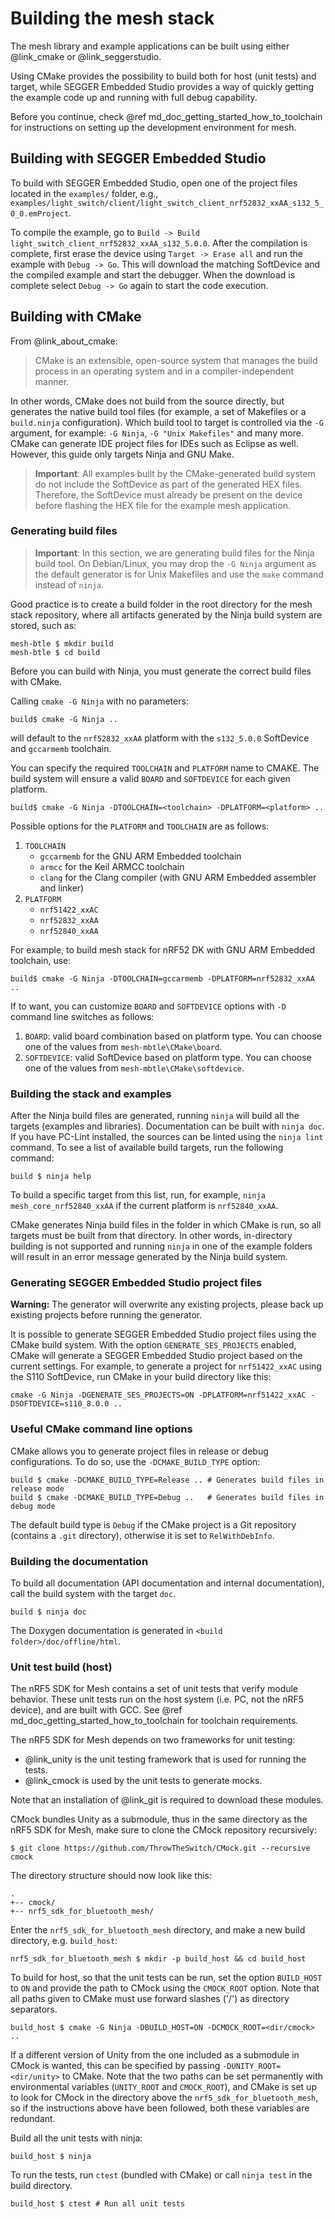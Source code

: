 # Building the mesh stack

The mesh library and example applications can be built using either @link_cmake <!--CMake: https://cmake.org/--> or
@link_seggerstudio<!--SEGGER Embedded Studio: https://www.segger.com/products/development-tools/embedded-studio/?L=0-->.

Using CMake provides the possibility to build both for host (unit tests) and target, while SEGGER
Embedded Studio provides a way of quickly getting the example code up and running with full debug
capability.

Before you continue, check @ref md_doc_getting_started_how_to_toolchain for instructions on setting up the
development environment for mesh.

## Building with SEGGER Embedded Studio

To build with SEGGER Embedded Studio, open one of the project files located in the `examples/` folder,
e.g.,  `examples/light_switch/client/light_switch_client_nrf52832_xxAA_s132_5_0_0.emProject`.

To compile the example, go to `Build -> Build light_switch_client_nrf52832_xxAA_s132_5.0.0`. After the
compilation is complete, first erase the device using `Target -> Erase all` and run the example with `Debug -> Go`.
This will download the matching SoftDevice and the compiled example and start the debugger.
When the download is complete select `Debug -> Go` again to start the code execution.

## Building with CMake
From @link_about_cmake: <!-- https://cmake.org/overview/ -->

> CMake is an extensible, open-source system that manages the build process in an operating system and
> in a compiler-independent manner.

In other words, CMake does not build from the source directly, but generates the native build tool
files (for example, a set of Makefiles or a `build.ninja` configuration). Which build tool to target is
controlled via the `-G` argument, for example: `-G Ninja`, `-G "Unix Makefiles"` and many more. CMake can
generate IDE project files for IDEs such as Eclipse as well. However, this guide only targets Ninja and GNU Make.

> **Important**: All examples built by the CMake-generated build system do not include the SoftDevice
> as part of the generated HEX files. Therefore, the SoftDevice must already be present on the device before
> flashing the HEX file for the example mesh application.

### Generating build files

> **Important**: In this section, we are generating build files for the Ninja build tool.
> On Debian/Linux, you may drop the `-G Ninja` argument as the default generator is for Unix Makefiles
> and use the `make` command instead of `ninja`.

Good practice is to create a build folder in the root directory for the mesh stack repository, where all
artifacts generated by the Ninja build system are stored, such as:

    mesh-btle $ mkdir build
    mesh-btle $ cd build

Before you can build with Ninja, you must generate the correct build files with CMake.

Calling `cmake -G Ninja` with no parameters:

    build$ cmake -G Ninja ..

will default to the `nrf52832_xxAA` platform with the `s132_5.0.0` SoftDevice and `gccarmemb` toolchain.

You can specify the required `TOOLCHAIN` and `PLATFORM` name to CMAKE. The build system will ensure a valid `BOARD` and `SOFTDEVICE` for each given platform.

    build$ cmake -G Ninja -DTOOLCHAIN=<toolchain> -DPLATFORM=<platform> ..

Possible options for the `PLATFORM` and `TOOLCHAIN` are as follows:

1. `TOOLCHAIN`
   - `gccarmemb` for the GNU ARM Embedded toolchain
   - `armcc` for the Keil ARMCC toolchain
   - `clang` for the Clang compiler (with GNU ARM Embedded assembler and linker)
2. `PLATFORM`
   - `nrf51422_xxAC`
   - `nrf52832_xxAA`
   - `nrf52840_xxAA`

For example, to build mesh stack for nRF52 DK with GNU ARM Embedded toolchain, use:

    build$ cmake -G Ninja -DTOOLCHAIN=gccarmemb -DPLATFORM=nrf52832_xxAA ..

If to want, you can customize `BOARD` and `SOFTDEVICE` options with `-D` command line switches as follows:
1. `BOARD`: valid board combination based on platform type. You can choose one of the values from `mesh-mbtle\CMake\board`.
2. `SOFTDEVICE`: valid SoftDevice based on platform type. You can choose one of the values from `mesh-mbtle\CMake\softdevice`.


### Building the stack and examples

After the Ninja build files are generated,
running `ninja` will build all the targets (examples and libraries). Documentation can be built with `ninja doc`.
If you have PC-Lint installed, the sources can be linted using the  `ninja lint` command.
To see a list of available build targets, run the following command:

    build $ ninja help

To build a specific target from this list, run, for example, `ninja mesh_core_nrf52840_xxAA` if the current
platform is `nrf52840_xxAA`.

CMake generates Ninja build files in the folder in which CMake is run,
so all targets must be built from that directory. In other words, in-directory building is not supported
and running `ninja` in one of the example folders will result in an error message generated by the Ninja build system.



### Generating SEGGER Embedded Studio project files

**Warning:** The generator will overwrite any existing projects, please back up existing projects before
running the generator.

It is possible to generate SEGGER Embedded Studio project files using the CMake build system.
With the option `GENERATE_SES_PROJECTS` enabled, CMake will generate a SEGGER Embedded Studio project
based on the current settings. For example, to generate a project for `nrf51422_xxAC` using the S110
SoftDevice, run CMake in your build directory like this:

    cmake -G Ninja -DGENERATE_SES_PROJECTS=ON -DPLATFORM=nrf51422_xxAC -DSOFTDEVICE=s110_8.0.0 ..

### Useful CMake command line options
CMake allows you to generate project files in release or debug configurations. To do so,
use the `-DCMAKE_BUILD_TYPE` option:

    build $ cmake -DCMAKE_BUILD_TYPE=Release .. # Generates build files in release mode
    build $ cmake -DCMAKE_BUILD_TYPE=Debug ..   # Generates build files in debug mode

The default build type is `Debug` if the CMake project is a Git repository (contains a `.git` directory), otherwise
it is set to `RelWithDebInfo`.

### Building the documentation

To build all documentation (API documentation and internal documentation), call the build system with the target `doc`.

    build $ ninja doc

The Doxygen documentation is generated in `<build folder>/doc/offline/html`.


### Unit test build (host)

The nRF5 SDK for Mesh contains a set of unit tests that verify module behavior. These unit tests run on the
host system (i.e. PC, not the nRF5 device), and are built with GCC. See @ref md_doc_getting_started_how_to_toolchain for
toolchain requirements.

The nRF5 SDK for Mesh depends on two frameworks for unit testing:
* @link_unity <!--Unity: https://github.com/ThrowTheSwitch/Unity--> is the unit testing
  framework that is used for running the tests.
* @link_cmock <!--CMock: https://github.com/ThrowTheSwitch/CMock--> is used by the unit
  tests to generate mocks.

Note that an installation of @link_git <!--Git: https://git-scm.org--> is required to download these modules.

CMock bundles Unity as a submodule, thus in the same directory as the nRF5 SDK for Mesh, make sure
to clone the CMock repository recursively:

    $ git clone https://github.com/ThrowTheSwitch/CMock.git --recursive cmock

The directory structure should now look like this:

    .
    +-- cmock/
    +-- nrf5_sdk_for_bluetooth_mesh/

Enter the `nrf5_sdk_for_bluetooth_mesh` directory, and make a new build directory, e.g. `build_host`:

    nrf5_sdk_for_bluetooth_mesh $ mkdir -p build_host && cd build_host

To build for host, so that the unit tests can be run, set the option `BUILD_HOST`
to `ON` and provide the path to CMock using the `CMOCK_ROOT` option. Note that all paths given to CMake must
use forward slashes ('/') as directory separators.

    build_host $ cmake -G Ninja -DBUILD_HOST=ON -DCMOCK_ROOT=<dir/cmock> ..

If a different version of Unity from the one included as a submodule in CMock is wanted, this can be specified by
passing `-DUNITY_ROOT=<dir/unity>` to CMake. Note that the two paths can be set permanently with environmental variables
(`UNITY_ROOT` and `CMOCK_ROOT`), and CMake is set up to look for CMock in the directory above the
`nrf5_sdk_for_bluetooth_mesh`, so if the instructions above have been followed, both these variables are redundant.

Build all the unit tests with ninja:

    build_host $ ninja

To run the tests, run `ctest` (bundled with CMake) or call `ninja test` in the build directory.

    build_host $ ctest # Run all unit tests


